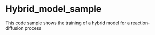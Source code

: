 # Hybrid_model_sample
This code sample shows the training of a hybrid model for a reaction-diffusion process
